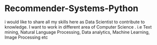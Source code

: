 # Recommender-Systems-Python
i would like to share all my skills here as Data Scientist to contribute to knowledge. I want to work in different area of Computer Science . i.e Text mining, Natural Language Processing, Data analytics, Machine Learning, Image Processing etc   
